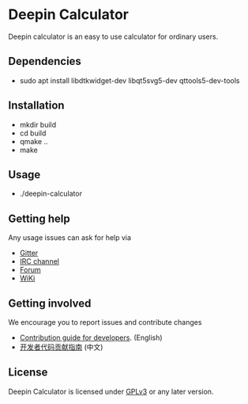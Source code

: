 # Deepin Calculator

Deepin calculator is an easy to use calculator for ordinary users.

## Dependencies

* sudo apt install libdtkwidget-dev libqt5svg5-dev qttools5-dev-tools

## Installation

* mkdir build
* cd build
* qmake ..
* make

## Usage

* ./deepin-calculator

## Getting help

Any usage issues can ask for help via

* [Gitter](https://gitter.im/orgs/linuxdeepin/rooms)
* [IRC channel](https://webchat.freenode.net/?channels=deepin)
* [Forum](https://bbs.deepin.org)
* [WiKi](https://wiki.deepin.org/)

## Getting involved

We encourage you to report issues and contribute changes

* [Contribution guide for developers](https://github.com/linuxdeepin/developer-center/wiki/Contribution-Guidelines-for-Developers-en). (English)
* [开发者代码贡献指南](https://github.com/linuxdeepin/developer-center/wiki/Contribution-Guidelines-for-Developers) (中文)

## License

Deepin Calculator is licensed under [GPLv3](LICENSE) or any later version.

